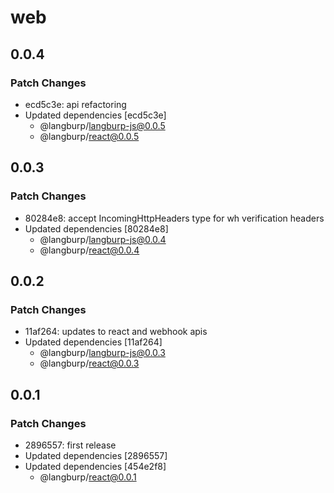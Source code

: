 # web

## 0.0.4

### Patch Changes

- ecd5c3e: api refactoring
- Updated dependencies [ecd5c3e]
  - @langburp/langburp-js@0.0.5
  - @langburp/react@0.0.5

## 0.0.3

### Patch Changes

- 80284e8: accept IncomingHttpHeaders type for wh verification headers
- Updated dependencies [80284e8]
  - @langburp/langburp-js@0.0.4
  - @langburp/react@0.0.4

## 0.0.2

### Patch Changes

- 11af264: updates to react and webhook apis
- Updated dependencies [11af264]
  - @langburp/langburp-js@0.0.3
  - @langburp/react@0.0.3

## 0.0.1

### Patch Changes

- 2896557: first release
- Updated dependencies [2896557]
- Updated dependencies [454e2f8]
  - @langburp/react@0.0.1
